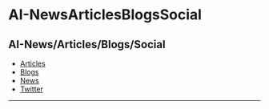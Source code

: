 # AI-NewsArticlesBlogsSocial

## AI-News/Articles/Blogs/Social

* [Articles](../Articles.md)
* [Blogs](../Blogs.md)
* [News](../News.md)
* [Twitter](../Twitter.md)

***
